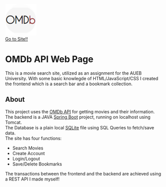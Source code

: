 [![OMDB Logo](SpringBootMVC/src/main/resources/static/images/iconcircle.png)](https://aueb-omdb.herokuapp.com/)  
[Go to Site!!](https://aueb-omdb.herokuapp.com/)  
  
# OMDb API Web Page
  
This is a movie search site, utilized as an assignment for the AUEB University. 
With some basic knowlegde of HTML/JavaScript/CSS I created the frontend which is a search bar and a bookmark collection.

  
## About
This project uses the [OMDb API](http://www.omdbapi.com/) for getting movies and their information.   
The backend is a JAVA [Spring Boot](https://spring.io) project, running on localhost using Tomcat.  
The Database is a plain local [SQLite](https://www.sqlite.org/index.html) file using SQL Queries to fetch/save data.  
The site has four functions:  
  * Search Movies  
  * Create Account  
  * Login/Logout  
  * Save/Delete Bookmarks  

The transactions between the frontend and the backend are achieved using a REST API I made myself!

